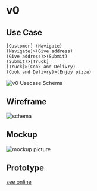 # v0

## Use Case

```yuml
[Customer]-(Navigate)
(Navigate)>(Give address)
(Give address)>(Submit)
(Submit)>[Truck]
[Truck]>(Cook and Delivry)
(Cook and Delivry)>(Enjoy pizza)
```

![v0 Usecase Schéma](http://yuml.me/diagram/scruffy/usecase/%5BCustomer%5D-(Navigate),%20(Navigate)%3E(Give%20address),%20(Give%20address)%3E(Submit),%20(Submit)%3E%5BTruck%5D,%20%5BTruck%5D%3E(Cook%20and%20Delivry),%20(Cook%20and%20Delivry)%3E(Enjoy%20pizza).png)


## Wireframe

![schema](https://docs.google.com/drawings/d/1z8z8vOdULd2_6i6Y5xSG6V5ePpGB0QgvwMbC3pnrKFI/pub?w=960&h=720)

## Mockup

![mockup picture]()

##  Prototype

[see online]()
